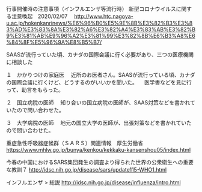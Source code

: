 行事開催時の注意事項（インフルエンザ等流行時）
新型コロナウイルスに関する注意喚起　2020/02/07　
http://www.htc.nagoya-u.ac.jp/hokenkanrinews/%E6%96%B0%E5%9E%8B%E3%82%B3%E3%83%AD%E3%83%8A%E3%82%A6%E3%82%A4%E3%83%AB%E3%82%B9%E3%81%AB%E9%96%A2%E3%81%99%E3%82%8B%E6%B3%A8%E6%84%8F%E5%96%9A%E8%B5%B7/

SAASが流行っていた頃、カナダの国際会議に行く必要があり、三つの医療機関に相談した

１　かかりつけの家庭医
　近所のお医者さん。SAASが流行っている頃、カナダの国際会議に行くけど、どうするのがいいかを聞いた。
　医学書などを見に行って、助言をもらった。

２　国立病院の医師
　知り合いの国立病院の医師が、SAAS対策などを書かれていたので問い合わせた。

３　大学病院の医師
　地元の国立大学の医師が、出張対策などを書かれていたので問い合わせた。

重症急性呼吸器症候群（ＳＡＲＳ）関連情報　厚生労働省
https://www.mhlw.go.jp/bunya/kenkou/kekkaku-kansenshou05/index.html

今春の中国におけるSARS集団発生の調査より得られた世界の公衆衛生への重要な教訓７
http://idsc.nih.go.jp/disease/sars/update115-WHO1.html

インフルエンザ > 総説
http://idsc.nih.go.jp/disease/influenza/intro.html
